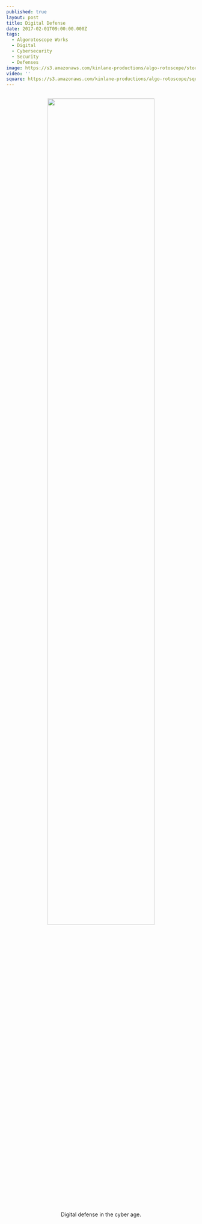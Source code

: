 ```yaml
---
published: true
layout: post
title: Digital Defense
date: 2017-02-01T09:00:00.000Z
tags:
  - Algorotoscope Works
  - Digital
  - Cybersecurity
  - Security
  - Defenses
image: https://s3.amazonaws.com/kinlane-productions/algo-rotoscope/stories/castle-on-hill-edinburgh_blue_circuit.JPG
video: ''
square: https://s3.amazonaws.com/kinlane-productions/algo-rotoscope/square/castle-on-hill-edinburgh_blue_circuit_square.jpg
---
```

<p align="center"><img src="{{ page.image }}" width="75%" style="padding: 15px;" /></p>
<center>Digital defense in the cyber age.</center>
